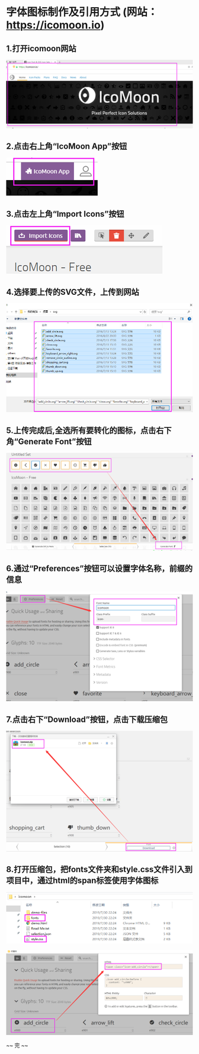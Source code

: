 # 字体图标制作及引用方式  (网站：https://icomoon.io)


## 1.打开icomoon网站

![](images/icon-create0.png)





## 2.点击右上角“IcoMoon App”按钮

![](images/icon-create1.png)






## 3.点击左上角“Import Icons”按钮

![](images/icon-create2.png)






## 4.选择要上传的SVG文件，上传到网站

![](images/icon-create3.png)






## 5.上传完成后,全选所有要转化的图标，点击右下角“Generate Font”按钮


![](images/icon-create4.png)






## 6.通过“Preferences”按钮可以设置字体名称，前缀的信息

![](images/icon-create5.png)






## 7.点击右下“Download”按钮，点击下载压缩包

![](images/icon-create6.png)






## 8.打开压缩包，把fonts文件夹和style.css文件引入到项目中，通过html的span标签使用字体图标

![](images/icon-create7.png)

![](images/icon-create8.png)





~~ 完 ~~

